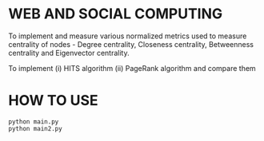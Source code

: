 # WEB AND SOCIAL COMPUTING 

To implement and measure various normalized metrics used to measure
centrality of nodes - Degree centrality, Closeness centrality, Betweenness
centrality and Eigenvector centrality.

To implement (i) HITS algorithm (ii) PageRank algorithm and compare
them

# HOW TO USE
    python main.py
    python main2.py
